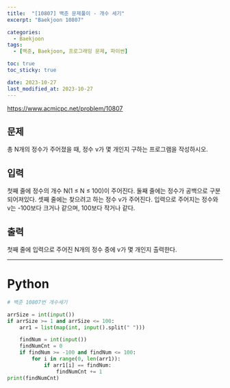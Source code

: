 ```yaml
---
title:  "[10807] 백준 문제풀이 - 개수 세기"
excerpt: "Baekjoon 10807"

categories:
  - Baekjoon
tags:
  - [백준, Baekjoon, 프로그래밍 문제, 파이썬]

toc: true
toc_sticky: true

date: 2023-10-27
last_modified_at: 2023-10-27
---
```


https://www.acmicpc.net/problem/10807

## 문제
총 N개의 정수가 주어졌을 때, 정수 v가 몇 개인지 구하는 프로그램을 작성하시오.

## 입력
첫째 줄에 정수의 개수 N(1 ≤ N ≤ 100)이 주어진다. 둘째 줄에는 정수가 공백으로 구분되어져있다. 셋째 줄에는 찾으려고 하는 정수 v가 주어진다. 입력으로 주어지는 정수와 v는 -100보다 크거나 같으며, 100보다 작거나 같다.

## 출력
첫째 줄에 입력으로 주어진 N개의 정수 중에 v가 몇 개인지 출력한다.

------------------------

# Python

```py
# 백준 10807번 개수세기

arrSize = int(input())
if arrSize >= 1 and arrSize <= 100:
    arr1 = list(map(int, input().split(" ")))

    findNum = int(input())
    findNumCnt = 0
    if findNum >= -100 and findNum <= 100:
        for i in range(0, len(arr1)):
            if arr1[i] == findNum:
                findNumCnt += 1
print(findNumCnt)
```